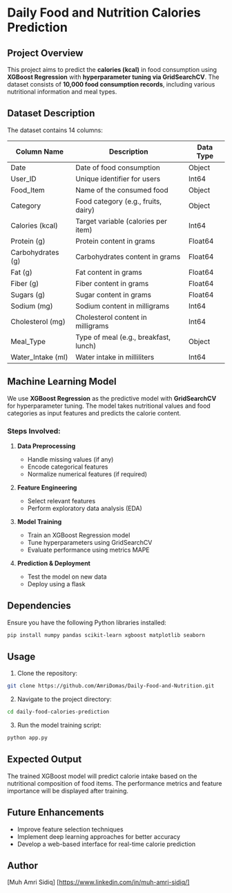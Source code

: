# Daily Food and Nutrition Calories Prediction

## Project Overview
This project aims to predict the **calories (kcal)** in food consumption using **XGBoost Regression** with **hyperparameter tuning via GridSearchCV**. The dataset consists of **10,000 food consumption records**, including various nutritional information and meal types.

## Dataset Description
The dataset contains 14 columns:

| Column Name         | Description                            | Data Type |
|---------------------|----------------------------------------|-----------|
| Date               | Date of food consumption               | Object    |
| User_ID            | Unique identifier for users           | Int64     |
| Food_Item          | Name of the consumed food             | Object    |
| Category           | Food category (e.g., fruits, dairy)   | Object    |
| Calories (kcal)    | Target variable (calories per item)   | Int64     |
| Protein (g)        | Protein content in grams              | Float64   |
| Carbohydrates (g)  | Carbohydrates content in grams        | Float64   |
| Fat (g)            | Fat content in grams                  | Float64   |
| Fiber (g)          | Fiber content in grams                | Float64   |
| Sugars (g)         | Sugar content in grams                | Float64   |
| Sodium (mg)        | Sodium content in milligrams          | Int64     |
| Cholesterol (mg)   | Cholesterol content in milligrams     | Int64     |
| Meal_Type          | Type of meal (e.g., breakfast, lunch) | Object    |
| Water_Intake (ml)  | Water intake in milliliters           | Int64     |

## Machine Learning Model
We use **XGBoost Regression** as the predictive model with **GridSearchCV** for hyperparameter tuning. The model takes nutritional values and food categories as input features and predicts the calorie content.

### Steps Involved:
1. **Data Preprocessing**
   - Handle missing values (if any)
   - Encode categorical features
   - Normalize numerical features (if required)

2. **Feature Engineering**
   - Select relevant features
   - Perform exploratory data analysis (EDA)

3. **Model Training**
   - Train an XGBoost Regression model
   - Tune hyperparameters using GridSearchCV
   - Evaluate performance using metrics MAPE

4. **Prediction & Deployment**
   - Test the model on new data
   - Deploy using a flask

## Dependencies
Ensure you have the following Python libraries installed:
```bash
pip install numpy pandas scikit-learn xgboost matplotlib seaborn
```

## Usage
1. Clone the repository:
```bash
git clone https://github.com/AmriDomas/Daily-Food-and-Nutrition.git
```
2. Navigate to the project directory:
```bash
cd daily-food-calories-prediction
```
3. Run the model training script:
```bash
python app.py
```

## Expected Output
The trained XGBoost model will predict calorie intake based on the nutritional composition of food items. The performance metrics and feature importance will be displayed after training.

## Future Enhancements
- Improve feature selection techniques
- Implement deep learning approaches for better accuracy
- Develop a web-based interface for real-time calorie prediction

## Author
[Muh Amri Sidiq] [https://www.linkedin.com/in/muh-amri-sidiq/]


